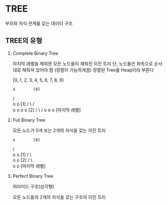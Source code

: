 # TREE

부모와 자식 관계를 갖는 데이터 구조

## TREE의 유형

1. Complete Binary Tree

    마지막 레벨을 제외한 모든 노드들이 채워진 이진 트리
    단, 노드둘은 좌측으로 순서대로 채워져 있어야 함
    (정렬이 가능하게끔)
    정렬된 Tree를 Heap이라 부른다
    
    [0, 1, 2, 3, 4, 5, 6, 7, 8, 9]

       o        [0]
     /   \
    o     o     [1]
   / \   / \
  o   o o   o   [2]
 / \   / 
o   o o         [마지막 레벨]

2. Full Binary Tree

    모든 노드가 0개 또는 2개의 자식을 갖는 이진 트리

       o        [0]
     /   \
    o     o     [1]
   / \   
  o   o         [2]
 / \    
o   o           [마지막 레벨]


3. Perfect Binary Tree

    피라미드 구조(삼각형)

    모든 노드들의 2개의 자식을 갖는 구조의 이진 트리